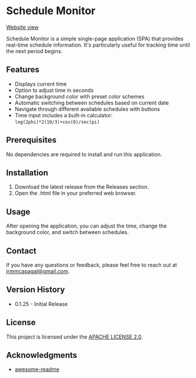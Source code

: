 # Schedule Monitor
[Website view](https://oirehm.github.io/schedulemonitor/)

Schedule Monitor is a simple single-page application (SPA) that provides real-time schedule information. It's particularly useful for tracking time until the next period begins.

## Features

* Displays current time
* Option to adjust time in seconds
* Change background color with preset color schemes
* Automatic switching between schedules based on current date
* Navigate through different available schedules with buttons
* Time input includes a built-in calculator: ``log(2phi)*2(10/3)+cos(0)/sec(pi)``

## Prerequisites

No dependencies are required to install and run this application.

## Installation

1. Download the latest release from the Releases section.
2. Open the .html file in your preferred web browser.

## Usage

After opening the application, you can adjust the time, change the background color, and switch between schedules.

## Contact

If you have any questions or feedback, please feel free to reach out at jrmmcapagal@gmail.com.

## Version History

* 0.1.25 - Initial Release

## License

This project is licensed under the [APACHE LICENSE 2.0](LICENSE.md).

## Acknowledgments

* [awesome-readme](https://github.com/matiassingers/awesome-readme)
